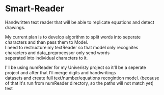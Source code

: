 ﻿# Smart-Reader

Handwritten text reader that will be able to replicate equations and detect drawings.

My current plan is to develop algorithm to split words into seperate characters and than pass them to Model.<br>
I need to restructure my textReader so that model only recognites characters and data_preprocessor only send words<br>
seperated into individual characters to it.<br>

I'll be using numReader for my Univeristy project so it'll be a seperate project and after that I'll merge digits and handwritings<br>
datasets and create full text/number/equations recogintion model. (because of that it's run from numReader directory, so the paths will not match yet)
test
